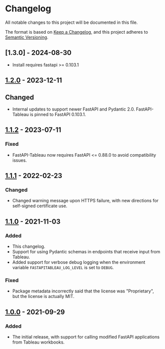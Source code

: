 # Changelog

All notable changes to this project will be documented in this file.

The format is based on [Keep a Changelog](https://keepachangelog.com/en/1.0.0/),
and this project adheres to [Semantic Versioning](https://semver.org/spec/v2.0.0.html).

## [1.3.0] - 2024-08-30

- Install requires fastapi >= 0.103.1

## [1.2.0] - 2023-12-11

## Changed

- Internal updates to support newer FastAPI and Pydantic 2.0. FastAPI-Tableau is
  pinned to FastAPI 0.103.1.

## [1.1.2] - 2023-07-11

### Fixed

- FastAPI-Tableau now requires FastAPI <= 0.88.0 to avoid compatibility issues.

## [1.1.1] - 2022-02-23

### Changed

- Changed warning message upon HTTPS failure, with new directions for
  self-signed certificate use.

## [1.1.0] - 2021-11-03

### Added

- This changelog.
- Support for using Pydantic schemas in endpoints that receive input from
  Tableau.
- Added support for verbose debug logging when the environment variable
  `FASTAPITABLEAU_LOG_LEVEL` is set to `DEBUG`.

### Fixed

- Package metadata incorrectly said that the license was "Proprietary", but the
  license is actually MIT.

## [1.0.0] - 2021-09-29

### Added

- The initial release, with support for calling modified FastAPI applications
  from Tableau workbooks.

[Unreleased]: https://github.com/rstudio/fastapitableau/compare/v1.2.0...HEAD
[1.2.0]: https://github.com/rstudio/fastapitableau/compare/v1.1.2...v1.2.0
[1.1.2]: https://github.com/rstudio/fastapitableau/compare/v1.1.1...v1.1.2
[1.1.1]: https://github.com/rstudio/fastapitableau/compare/v1.1.0...v1.1.1
[1.1.0]: https://github.com/rstudio/fastapitableau/compare/v1.0.0...v1.1.0
[1.0.0]: https://github.com/rstudio/fastapitableau/releases/tag/v1.0.0
